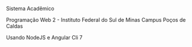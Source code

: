 Sistema Acadêmico


Programação Web 2 - Instituto Federal do Sul de Minas Campus Poços de Caldas




Usando NodeJS e Angular Cli 7

